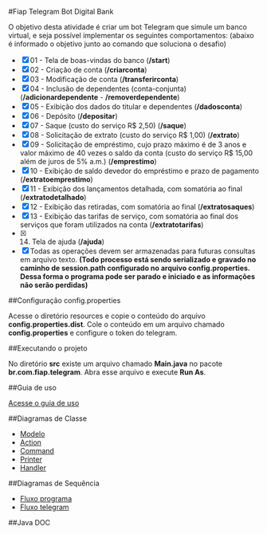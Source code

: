 #Fiap Telegram Bot Digital Bank

O objetivo desta atividade é criar um bot Telegram que simule um banco virtual, e seja
possível implementar os seguintes comportamentos: (abaixo é informado o objetivo junto ao comando que soluciona o desafio)

 - [x] 01 - Tela de boas-vindas do banco (**/start**)
 - [x] 02 - Criação de conta (**/criarconta**)
 - [x] 03 - Modificação de conta (**/transferirconta**)
 - [x] 04 - Inclusão de dependentes (conta-conjunta) (**/adicionardependente** - **/removerdependente**)
 - [x] 05 - Exibição dos dados do titular e dependentes (**/dadosconta**)    
 - [X] 06 - Depósito (**/depositar**)
 - [X] 07 - Saque (custo do serviço R$ 2,50) (**/saque**)                    
 - [X] 08 - Solicitação de extrato (custo do serviço R$ 1,00) (**/extrato**)    
 - [X] 09 - Solicitação de empréstimo, cujo prazo máximo é de 3 anos e valor máximo de 40 vezes o saldo da conta (custo do serviço R$ 15,00 além de juros de 5% a.m.) (**/emprestimo**)                
 - [X] 10 - Exibição de saldo devedor do empréstimo e prazo de pagamento (**/extratoemprestimo**)    
 - [X] 11 - Exibição dos lançamentos detalhada, com somatória ao final (**/extratodetalhado**)    
 - [X] 12 - Exibição das retiradas, com somatória ao final (**/extratosaques**)            
 - [X] 13 - Exibição das tarifas de serviço, com somatória ao final dos serviços que foram utilizados na conta (**/extratotarifas**)
 - [X] 14. Tela de ajuda (**/ajuda**)    
 - [X] Todas as operações devem ser armazenadas para futuras consultas em arquivo texto. **(Todo processo está sendo serializado e gravado no caminho de session.path configurado no arquivo config.properties. Dessa forma o programa pode ser parado e iniciado e as informações não serão perdidas)**   
    
##Configuração config.properties

Acesse o diretório resources e copie o conteúdo do arquivo **config.properties.dist**. Cole o conteúdo em um arquivo chamado **config.properties** e configure o token do telegram.

##Executando o projeto

No diretório **src** existe um arquivo chamado **Main.java** no pacote **br.com.fiap.telegram**. Abra esse arquivo e execute **Run As**.


##Guia de uso

[Acesse o guia de uso](GUIA_DE_USO.md)

##Diagramas de Classe

 - [Modelo](docs/diagramas/classe-modelo.png)
 - [Action](docs/diagramas/classe-action.png)
 - [Command](docs/diagramas/classe-command.png)
 - [Printer](docs/diagramas/classe-printer.png)
 - [Handler](docs/diagramas/classe-handler.png)
 
##Diagramas de Sequência
 
 - [Fluxo programa](docs/diagramas/sequencia-programa.png)
 - [Fluxo telegram](docs/diagramas/sequencia-telegram.png)
 
##Java DOC
 